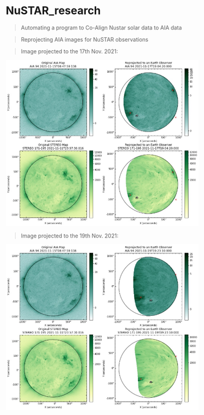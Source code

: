 # NuSTAR_research
>Automating a program to Co-Align Nustar solar data to AIA data 

>Reprojecting AIA images for NuSTAR observations

>Image projected to the 17th Nov. 2021:

![Nov17](https://github.com/KriSun95/NuSTAR_research/blob/main/aia_stereo_projection_Nov_17.jpg)

>Image projected to the 19th Nov. 2021:

![Nov19](https://github.com/KriSun95/NuSTAR_research/blob/main/aia_stereo_projection_Nov_19.jpg)